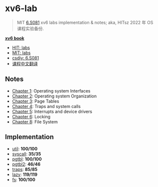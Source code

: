 # xv6-lab

> MIT [6.S081](https://pdos.csail.mit.edu/6.S081/2020/) xv6 labs implementation & notes; aka, HITsz 2022 年 OS 课程实验备份.

[**xv6 book**](./xv6-book.pdf)

* [HIT: labs](https://hitsz-cslab.gitee.io/os-labs/)
* [MIT: labs](https://pdos.csail.mit.edu/6.S081/2020/labs/)
* [csdiy: 6.S081](https://csdiy.wiki/%E6%93%8D%E4%BD%9C%E7%B3%BB%E7%BB%9F/MIT6.S081/)
* [课程中文翻译](https://mit-public-courses-cn-translatio.gitbook.io/mit6-s081)

## Notes

* [Chapter 1](./Notes/Note01.md): Operating system Interfaces
* [Chapter 2](./Notes/Note02.md): Operating system Organization
* [Chapter 3](./Notes/Note03.md): Page Tables
* [Chapter 4](./Notes/Note04.md): Traps and system calls
* [Chapter 5](./Notes/Note05.md): Interrupts and device drivers
* [Chapter 6](./Notes/Note06.md): Locking
* [Chapter 8](./Notes/Note08.md): File System

## Implementation

* [util](https://github.com/huang-feiyu/xv6-lab/tree/util): **100/100**
* [syscall](https://github.com/huang-feiyu/xv6-lab/tree/syscall): **35/35**
* [pgtbl](https://github.com/huang-feiyu/xv6-lab/tree/pgtbl): **100/100**
* [pgtbl2](https://github.com/huang-feiyu/xv6-lab/tree/pgtbl2): **46/46**
* [traps](https://github.com/huang-feiyu/xv6-lab/tree/traps): **85/85**
* [lazy](https://github.com/huang-feiyu/xv6-lab/tree/lazy): **119/119**
* [fs](https://github.com/huang-feiyu/xv6-lab/tree/fs): **100/100**

